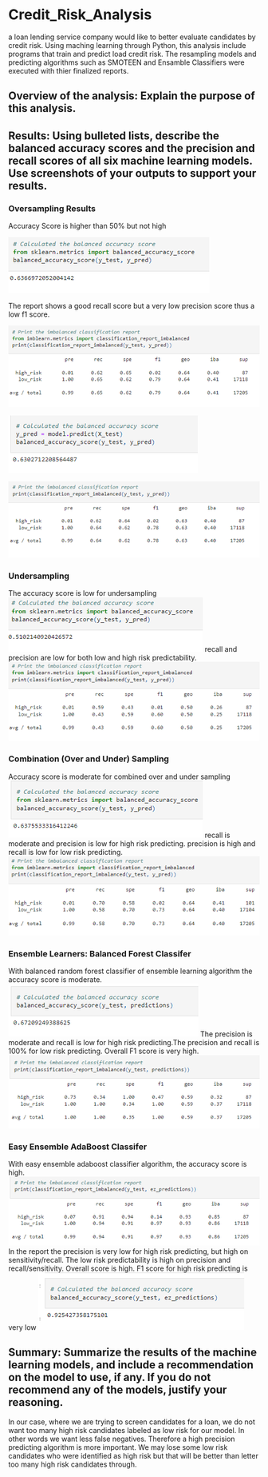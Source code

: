 # Credit_Risk_Analysis

a loan lending service company would like to better evaluate candidates by credit risk. Using maching learning through Python, this analysis include programs that train and predict load credit risk. The resampling models and predicting algorithms such as SMOTEEN and Ensamble Classifiers were executed with thier finalized reports. 

## Overview of the analysis: Explain the purpose of this analysis.

## Results: Using bulleted lists, describe the balanced accuracy scores and the precision and recall scores of all six machine learning models. Use screenshots of your outputs to support your results.

### Oversampling Results
Accuracy Score is higher than 50% but not high

![RANDOM OVERSAMPLING SCORE](https://github.com/XSR700/Credit_Risk_Analysis/blob/main/Screenshots/Naive%20Random%20Oversampling%20Accuracy%20Score.PNG)

The report shows a good recall score but a very low precision score thus a low f1 score. 

![RANDOM OVERSAMPLING REPORT](https://github.com/XSR700/Credit_Risk_Analysis/blob/main/Screenshots/Naive%20Random%20Oversampling%20Report.PNG)



![SMOTE OVERSAMPLING SCORE](https://github.com/XSR700/Credit_Risk_Analysis/blob/main/Screenshots/SMOTE%20Oversampling%20Accuracy%20Score.PNG)


![SMOTE OVERSAMPLING REPORT](https://github.com/XSR700/Credit_Risk_Analysis/blob/main/Screenshots/SMOTE%20Oversampling%20Report.PNG)


### Undersampling
The accuracy score is low for undersampling
![UNDERSAMPLING SCORE](https://github.com/XSR700/Credit_Risk_Analysis/blob/main/Screenshots/Undersampling%20Accuracy%20Score.PNG)
recall and precision are low for both low and high risk predictability.
![UNDERSAMPLING REPORT](https://github.com/XSR700/Credit_Risk_Analysis/blob/main/Screenshots/Undersampling%20Report.PNG)


### Combination (Over and Under) Sampling
Accuracy score is moderate for combined over and under sampling
![COMBO SCORE](https://github.com/XSR700/Credit_Risk_Analysis/blob/main/Screenshots/Combonation%20(Over%20and%20Under)%20Sampling%20Accuracy%20Score.PNG)
recall is moderate and precision is low for high risk predicting. precision is high and recall is low for low risk predicting. 
![COMBO REPORT](https://github.com/XSR700/Credit_Risk_Analysis/blob/main/Screenshots/Combination%20(Over%20and%20Under)%20Sampling%20Report.PNG)



### Ensemble Learners: Balanced Forest Classifer
With balanced random forest classifier of ensemble learning algorithm the accuracy score is moderate. 
![ENSEMBLE SCORE](https://github.com/XSR700/Credit_Risk_Analysis/blob/main/Screenshots/Balanced%20Random%20Forest%20Classifier%20Accuracy%20Score.PNG)
The precision is moderate and recall is low for high risk predicting.The precision and recall is 100% for low risk predicting. Overall F1 score is very high. 
![ENSEMBLE REPORT](https://github.com/XSR700/Credit_Risk_Analysis/blob/main/Screenshots/Balanced%20Random%20Forest%20Classifier%20Report.PNG)

### Easy Ensemble AdaBoost Classifer
With easy ensemble adaboost classifier algorithm, the accuracy score is high.  
![EASY SCORE](https://github.com/XSR700/Credit_Risk_Analysis/blob/main/Screenshots/Easy%20AdaBoost%20Classifier%20Report.PNG)
In the report the precision is very low for high risk predicting, but high on sensitivity/recall. The low risk predictability is high on precision and recall/sensitivity. Overall score is high. F1 score for high risk predicting is very low
![EASY REPORT](https://github.com/XSR700/Credit_Risk_Analysis/blob/main/Screenshots/Easy%20Ensemble%20AdaBoost%20Classifier%20Accuracy%20Score.PNG)


## Summary: Summarize the results of the machine learning models, and include a recommendation on the model to use, if any. If you do not recommend any of the models, justify your reasoning.

In our case, where we are trying to screen candidates for a loan, we do not want too many high risk candidates labeled as low risk for our model. In other words we want less false negatives. Therefore a high precision predicting algorithm is more important. We may lose some low risk candidates who were identified as high risk but that will be better than letter too many high risk candidates through.  
